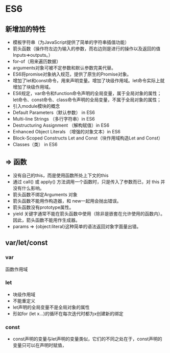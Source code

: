 # ES6

## 新增加的特性

- 模板字符串（为JavaScript提供了简单的字符串插值功能）
- 箭头函数（操作符左边为输入的参数，而右边则是进行的操作以及返回的值Inputs=>outputs。）
- for-of（用来遍历数据）
- arguments对象可被不定参数和默认参数完美代替。
- ES6将promise对象纳入规范，提供了原生的Promise对象。
- 增加了let和const命令，用来声明变量。增加了块级作用域。let命令实际上就增加了块级作用域。
- ES6规定，var命令和function命令声明的全局变量，属于全局对象的属性；let命令、const命令、class命令声明的全局变量，不属于全局对象的属性；
- 引入module模块的概念
- Default Parameters（默认参数） in ES6
- Multi-line Strings （多行字符串）in ES6
- Destructuring Assignment （解构赋值）in ES6
- Enhanced Object Literals （增强的对象文本）in ES6
- Block-Scoped Constructs Let and Const（块作用域构造Let and Const）
- Classes（类） in ES6

## => 函数

- 没有自己的this，而是使用函数所处上下文的this
- 通过 call() 或 apply() 方法调用一个函数时，只是传入了参数而已，对 this 并没有什么影响。
- 箭头函数不绑定Arguments 对象
- 箭头函数不能用作构造器，和 new一起用会抛出错误。
- 箭头函数没有prototype属性。
- yield 关键字通常不能在箭头函数中使用（除非是嵌套在允许使用的函数内）。因此，箭头函数不能用作生成器。
- params => {object:literal}这种简单的语法返回对象字面量出错。

## var/let/const

### var

函数作用域

### let

- 块级作用域
- 不能重定义
- let声明的全局变量不是全局对象的属性
- 形如for (let x...)的循环在每次迭代时都为x创建新的绑定

### const

- const声明的变量与let声明的变量类似，它们的不同之处在于，const声明的变量只可以在声明时赋值，